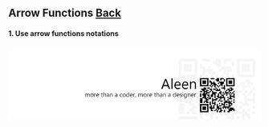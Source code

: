 ## Arrow Functions [**Back**](./../README.md)

#### 1. Use arrow functions notations

<a href="http://aleen42.github.io/" target="_blank" ><img src="./../pic/tail.gif"></a>
